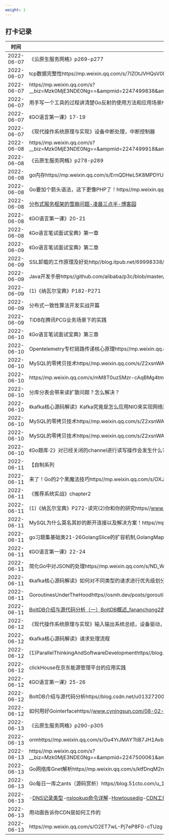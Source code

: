 ```yaml
---
weight: 1
---
```


## 打卡记录

| 时间  |  内容  |
 | ---- | ---- | 
| 2022-06-07 |《云原生服务网格》p269-p277| 
| 2022-06-07 |tcp数据完整性https//mp.weixin.qq.com/s/7lZOtJVHQsV0KnGH5oZvJQ| 
| 2022-06-07 |https//mp.weixin.qq.com/s?__biz=Mzk0MjE3NDE0Ng==&ampmid=2247499838&ampidx=1&ampsn=6e7335be30fb24b03c54ccaaf135f236&ampchksm=c2c5ba93f5b23385a21191ea0ba60431340b195a3d63ae4d0e737f8274920d4c372940e4094c&ampscene=178&ampcur_album_id=2123743679373688834#rd| 
| 2022-06-07 |用手写一个工具的过程讲清楚Go反射的使用方法和应用场景https//mp.weixin.qq.com/s/-Psm6C_lxuRwCgakjEq2OA| 
| 2022-06-07 |《GO语言第一课》17-19| 
| 2022-06-07 |《现代操作系统原理与实现》设备中断处理，中断控制器| 
| 2022-06-08 |https//mp.weixin.qq.com/s?__biz=Mzk0MjE3NDE0Ng==&ampmid=2247499918&ampidx=1&ampsn=987617e81bb0f73cf164b074c625ca80&ampchksm=c2c5ba23f5b23335eef4903ffa1fae0a20881161606f0a134301094e419037b7b8ebbb98d443&ampscene=178&ampcur_album_id=2123743679373688834#rd| 
| 2022-06-08 |《云原生服务网格》p278-p289| 
| 2022-06-08 |go内存https//mp.weixin.qq.com/s/ErnQDHeL5K8MPDYUPwjSYA| 
| 2022-06-08 |Go要加个箭头语法，这下更像PHP了！https//mp.weixin.qq.com/s/uo23gKC_Lbm0JNe5_YbVfA| 
| 2022-06-08 |[分布式服务框架的雪崩问题-凌晨三点半-博客园](https//www.cnblogs.com/vveiliang/p/6643907.html)| 
| 2022-06-08 |《GO语言第一课》20-21| 
| 2022-06-08 |《Go语言笔试面试宝典》第一章| 
| 2022-06-09 |《Go语言笔试面试宝典》第二章| 
| 2022-06-09 |SSL卸载的工作原理及好处http//blog.itpub.net/69998338/viewspace-2855362/| 
| 2022-06-09 |Java开发手册https//github.com/alibaba/p3c/blob/master/Java%E5%BC%80%E5%8F%91%E6%89%8B%E5%86%8C(%E9%BB%84%E5%B1%B1%E7%89%88).pdf| 
| 2022-06-09 |(1)《纳瓦尔宝典》P182-P271| 
| 2022-06-09 |分布式一致性算法开发实战开篇| 
| 2022-06-09 |TiDB在腾讯PCG业务场景下的实践| 
| 2022-06-10 |《Go语言笔试面试宝典》第三章| 
| 2022-06-10 |Opentelemetry专栏链路传递核心原理https//mp.weixin.qq.com/s/bZAibRD0p4W3jeYvbMOQsg| 
| 2022-06-10 |MySQL的零拷贝技术https//mp.weixin.qq.com/s/Z2xsnWA5QCyewIMPtBBLpQ| 
| 2022-06-10 |https//mp.weixin.qq.com/s/mM8T0uzSMzr-cAqBMg4tmw| 
| 2022-06-10 |分库分表会带来读扩散问题？怎么解决？| 
| 2022-06-10 |《kafka核心源码解读》Kafka究竟是怎么应用NIO来实现网络通信的| 
| 2022-06-10 |MySQL的零拷贝技术https//mp.weixin.qq.com/s/Z2xsnWA5QCyewIMPtBBLpQ| 
| 2022-06-10 |MySQL的零拷贝技术https//mp.weixin.qq.com/s/Z2xsnWA5QCyewIMPtBBLpQ| 
| 2022-06-10 |《Go题库·2》对已经关闭的channel进行读写操作会发生什么?https//mp.weixin.qq.com/s/ZULfPHGqvwg3WlZ0HJZ0eg| 
| 2022-06-11 |【自制系列|Brony】从零开始自制操作系统EP0https//www.bilibili.com/video/BV1Ns411Y7kU?spm_id_from=333.999.list.card_archive.click&ampvd_source=ddd92b86a95ed74ed7be3334cdeeba32| 
| 2022-06-11 |来了！Go的2个黑魔法技巧https//mp.weixin.qq.com/s/OXJG_Krfsg9YjU2JEVn3gg| 
| 2022-06-11 |《推荐系统实战》chapter2| 
| 2022-06-11 |(1)《纳瓦尔宝典》P272-读完(2)你和你的研究https//www.notion.so/6bbb616bba2b45649f46e30e6ac8c493| 
| 2022-06-11 |MySQL为什么莫名其妙的断开连接以及解决方案！https//mp.weixin.qq.com/s/rRMQ2apKyjkyqBGMxXwQBA| 
| 2022-06-11 |go习题集基础类21-26GolangSlice的扩容机制,GolangMap底层实现及扩容| 
| 2022-06-11 |《GO语言第一课》22-24| 
| 2022-06-11 |简化Go中对JSON的处理https//mp.weixin.qq.com/s/ND_W1g0k0tKZNpC2ohDR0w| 
| 2022-06-11 |《kafka核心源码解读》如何对不同类型的请求进行优先级划分| 
| 2022-06-11 |GoroutinesUnderTheHoodhttps//osmh.dev/posts/goroutines-under-the-hood| 
| 2022-06-11 |[BoltDB介绍与源代码分析（一）BoltDB概述_fananchong2的博客-CSDN博客_boltdb](https//blog.csdn.net/u013272009/article/details/120805945)| 
| 2022-06-12 |《现代操作系统原理与实现》输入输出系统总结，设备驱动，设备控制器，通用块层，bio| 
| 2022-06-12 |《kafka核心源码解读》请求处理流程| 
| 2022-06-12 |(1)ParallelThinkingAndSoftwareDevelopmenthttps//blog.devgenius.io/parallel-thinking-and-software-development-673476957dc8| 
| 2022-06-12 |clickHouse在京东能源管理平台的应用实践| 
| 2022-06-12 |《GO语言第一课》25-26| 
| 2022-06-12 |BoltDB介绍与源代码分析https//blog.csdn.net/u013272009/article/details/120805945| 
| 2022-06-12 |如何用好Gointerfacehttps//www.cyningsun.com/08-02-2021/using-golang-interface-well.html| 
| 2022-06-13 |《云原生服务网格》p290-p305| 
| 2022-06-13 |ormhttps//mp.weixin.qq.com/s/Ou4YrJMAYTtiB7JH1AvbRg| 
| 2022-06-13 |https//mp.weixin.qq.com/s?__biz=Mzk0MjE3NDE0Ng==&ampmid=2247500061&ampidx=1&ampsn=6cb3382d7ac35ebeac52bbba3a89db4e&ampchksm=c2c5bbb0f5b232a6e1b2c7b1f55a7b7057d29ea11348068e122a03b75db220ffe19ea1e8fc24&ampscene=178&ampcur_album_id=2123743679373688834#rd| 
| 2022-06-13 |Go网络库Gnet解析https//mp.weixin.qq.com/s/ktfDnqM2nDbbIrPs0Wr8Pg| 
| 2022-06-13 |Go每日一库之ants（源码赏析）https//blog.51cto.com/u_15484502/4902631| 
| 2022-06-13 |-[DNS记录类型](https//www.cnblogs.com/bluestorm/p/10345334.html)-[nslookup命令详解](https//blog.csdn.net/violet_echo_0908/article/details/52033725)-[Howtousedig](https//jvns.ca/blog/2021/12/04/how-to-use-dig/)-[CDN工作原理](https//support.huaweicloud.com/productdesc-cdn/cdn_01_0109.html)-[说说为什么要有CNAME](http//www.net-add.com/devops/sre/cdn/3.html)主要从运维视角说了CNAME的优点。-[cname的应用场景是什么](https//developer.aliyun.com/ask/2045)开发角度说了CNAME的应用场景| 
| 2022-06-13 |用动画告诉你CDN是如何工作的|CDN是什么https//www.bilibili.com/video/BV12T4y1P7Fh?spm_id_from=333.337.search-card.all.click&ampvd_source=ddd92b86a95ed74ed7be3334cdeeba32| 
| 2022-06-13 |https//mp.weixin.qq.com/s/O2ET7wL-Pj7eP8F0-cTUzg| 

